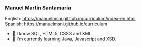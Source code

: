 ### Manuel Martín Santamaría

English:  https://manuelmsni.github.io/curriculum/index-en.html
<br/>
Spanish:  https://manuelmsni.github.io/curriculum
    
- 📖 I know SQL, HTML5, CSS3 and XML.
- 🌱 I'm currently learning Java, Javascript and XSD.

